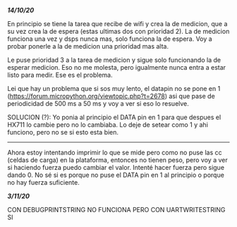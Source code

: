 ***************14/10/20***************

En principio se tiene la tarea que recibe de wifi y crea la de medicion, que a su vez crea la de espera (estas ultimas dos con prioridad 2). La de medicion funciona una vez y dsps nunca mas, solo funciona la de espera. Voy a probar ponerle a la de medicion una prioridad mas alta.

Le puse prioridad 3 a la tarea de medicion y sigue solo funcionando la de esperar medicion. Eso no me molesta, pero igualmente nunca entra a estar listo para medir. Ese es el problema.

Lei que hay un problema que si sos muy lento, el datapin no se pone en 1 (https://forum.micropython.org/viewtopic.php?t=2678) asi que pase de periodicidad de 500 ms a 50 ms y voy a ver si eso lo resuelve.

SOLUCION (?): Yo ponia al principio el DATA pin en 1 para que despues el HX711 lo cambie pero no lo cambiaba. Lo deje de setear como 1 y ahi funciono, pero no se si esto esta bien.

***************
Ahora estoy intentando imprimir lo que se mide pero como no puse las cc (celdas de carga) en la plataforma, entonces no tienen peso, pero voy a ver si haciendo fuerza puedo cambiar el valor. Intenté hacer fuerza pero sigue dando 0. No sé si es porque no puse el DATA pin en 1 al principio o porque no hay fuerza suficiente.

***************3/11/20***************

CON DEBUGPRINTSTRING NO FUNCIONA PERO CON UARTWRITESTRING SI
